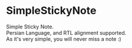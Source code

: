 # SimpleStickyNote
Simple Sticky Note.
<br>
Persian Language, and RTL alignment supported.
<br>
As it's very simple, you will never miss a note :)
